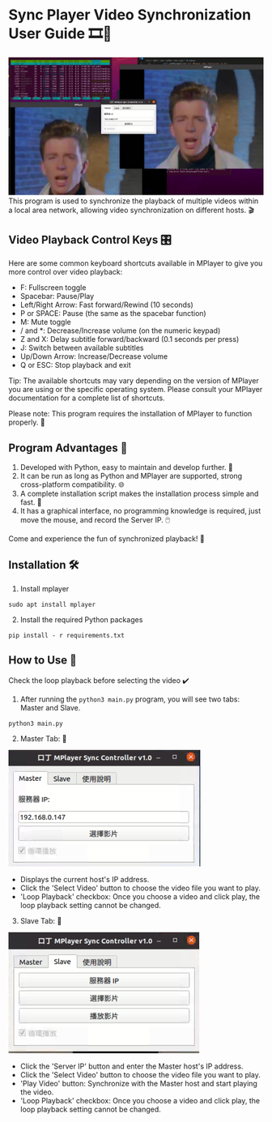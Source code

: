 # Sync Player Video Synchronization User Guide 🎞️🔄

![demo](https://github.com/Oliver0804/sync_player/blob/main/%E6%88%AA%E5%9C%96%202023-08-03%20%E4%B8%8A%E5%8D%8812.10.35.png)
This program is used to synchronize the playback of multiple videos within a local area network, allowing video synchronization on different hosts. 🎬

## Video Playback Control Keys 🎛️

Here are some common keyboard shortcuts available in MPlayer to give you more control over video playback:
- F: Fullscreen toggle
- Spacebar: Pause/Play
- Left/Right Arrow: Fast forward/Rewind (10 seconds)
- P or SPACE: Pause (the same as the spacebar function)
- M: Mute toggle
- / and *: Decrease/Increase volume (on the numeric keypad)
- Z and X: Delay subtitle forward/backward (0.1 seconds per press)
- J: Switch between available subtitles
- Up/Down Arrow: Increase/Decrease volume
- Q or ESC: Stop playback and exit

Tip: The available shortcuts may vary depending on the version of MPlayer you are using or the specific operating system. Please consult your MPlayer documentation for a complete list of shortcuts.

Please note: This program requires the installation of MPlayer to function properly. 📌

## Program Advantages 🌟
1. Developed with Python, easy to maintain and develop further. 🐍
2. It can be run as long as Python and MPlayer are supported, strong cross-platform compatibility. 🌐
3. A complete installation script makes the installation process simple and fast. 📜
4. It has a graphical interface, no programming knowledge is required, just move the mouse, and record the Server IP. 🖱️

Come and experience the fun of synchronized playback! 🎉

## Installation 🛠️

1. Install mplayer
```
sudo apt install mplayer
```

2. Install the required Python packages
```
pip install - r requirements.txt
```

## How to Use 📖

Check the loop playback before selecting the video ✔️

1. After running the `python3 main.py` program, you will see two tabs: Master and Slave.

```
python3 main.py
```

2. Master Tab: 🔗

![demo](https://github.com/Oliver0804/sync_player/blob/main/%E6%88%AA%E5%9C%96%202023-08-03%20%E4%B8%8A%E5%8D%8812.10.47.png)

   - Displays the current host's IP address.
   - Click the 'Select Video' button to choose the video file you want to play.
   - 'Loop Playback' checkbox: Once you choose a video and click play, the loop playback setting cannot be changed.

3. Slave Tab: 🔗

![demo](https://github.com/Oliver0804/sync_player/blob/main/%E6%88%AA%E5%9C%96%202023-08-03%20%E4%B8%8A%E5%8D%8812.11.22.png)

   - Click the 'Server IP' button and enter the Master host's IP address.
   - Click the 'Select Video' button to choose the video file you want to play.
   - 'Play Video' button: Synchronize with the Master host and start playing the video.
   - 'Loop Playback' checkbox: Once you choose a video and click play, the loop playback setting cannot be changed.
